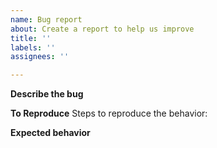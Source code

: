 ```yaml
---
name: Bug report
about: Create a report to help us improve
title: ''
labels: ''
assignees: ''

---
```


**Describe the bug**

**To Reproduce**
Steps to reproduce the behavior:

**Expected behavior**
